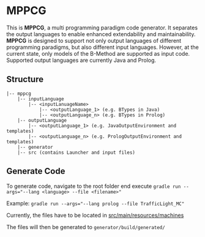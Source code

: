 # MPPCG

This is **MPPCG**, a multi programming paradigm code generator.
It separates the output languages to enable enhanced extendability and maintainability.
**MPPCG** is designed to support not only output languages of different programming paradigms,
but also different input languages.
However, at the current state, only models of the B-Method are supported as
input code.
Supported output languages are currently Java and Prolog.

## Structure
```
|-- mppcg
    |-- inputLanguage
        |-- <inputLanuageName>
            |-- <outputLanguage_1> (e.g. BTypes in Java)
            |-- <outputLanguage_n> (e.g. BTypes in Prolog)
    |-- outputLanguage
        |-- <outputLanguage_1> (e.g. JavaOutputEnvironment and templates)
        |-- <outputLanguage_n> (e.g. PrologOutputEnvironment and templates)
    |-- generator
    |-- src (contains Launcher and input files)
```

## Generate Code
To generate code, navigate to the root folder end execute
`gradle run --args="--lang <language> --file <filename>"`

Example:
`gradle run --args="--lang prolog --file TrafficLight_MC"`

Currently, the files have to be located in [src/main/resources/machines](src/main/resources/machines)

The files will then be generated to `generator/build/generated/`